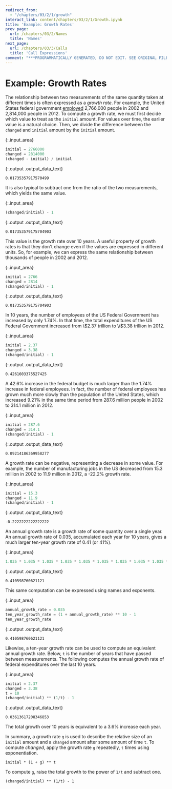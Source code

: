 ```yaml
---
redirect_from:
  - "/chapters/03/2/1/growth"
interact_link: content/chapters/03/2/1/Growth.ipynb
title: 'Example: Growth Rates'
prev_page:
  url: /chapters/03/2/Names
  title: 'Names'
next_page:
  url: /chapters/03/3/Calls
  title: 'Call Expressions'
comment: "***PROGRAMMATICALLY GENERATED, DO NOT EDIT. SEE ORIGINAL FILES IN /content***"
---
```


# Example: Growth Rates

The relationship between two measurements of the same quantity taken at different times is often expressed as a *growth rate*. For example, the United States federal government [employed](http://www.bls.gov/opub/mlr/2013/article/industry-employment-and-output-projections-to-2022-1.htm) 2,766,000 people in 2002 and 2,814,000 people in 2012. To compute a growth rate, we must first decide which value to treat as the `initial` amount. For values over time, the earlier value is a natural choice. Then, we divide the difference between the `changed` and `initial` amount by the `initial` amount.



{:.input_area}
```python
initial = 2766000
changed = 2814000
(changed - initial) / initial
```





{:.output .output_data_text}
```
0.01735357917570499
```



It is also typical to subtract one from the ratio of the two measurements, which yields the same value.



{:.input_area}
```python
(changed/initial) - 1
```





{:.output .output_data_text}
```
0.017353579175704903
```



This value is the growth rate over 10 years. A useful property of growth rates is that they don't change even if the values are expressed in different units. So, for example, we can express the same relationship between thousands of people in 2002 and 2012.



{:.input_area}
```python
initial = 2766
changed = 2814
(changed/initial) - 1
```





{:.output .output_data_text}
```
0.017353579175704903
```



In 10 years, the number of employees of the US Federal Government has increased by only 1.74%. In that time, the total expenditures of the US Federal Government increased from \\$2.37 trillion to \\$3.38 trillion in 2012.



{:.input_area}
```python
initial = 2.37
changed = 3.38
(changed/initial) - 1
```





{:.output .output_data_text}
```
0.4261603375527425
```



A 42.6% increase in the federal budget is much larger than the 1.74% increase in federal employees. In fact, the number of federal employees has grown much more slowly than the population of the United States, which increased 9.21% in the same time period from 287.6 million people in 2002 to 314.1 million in 2012.



{:.input_area}
```python
initial = 287.6
changed = 314.1
(changed/initial) - 1
```





{:.output .output_data_text}
```
0.09214186369958277
```



A growth rate can be negative, representing a decrease in some value. For example, the number of manufacturing jobs in the US decreased from 15.3 million in 2002 to 11.9 million in 2012, a -22.2% growth rate.



{:.input_area}
```python
initial = 15.3
changed = 11.9
(changed/initial) - 1
```





{:.output .output_data_text}
```
-0.2222222222222222
```



An annual growth rate is a growth rate of some quantity over a single year. An annual growth rate of 0.035, accumulated each year for 10 years, gives a much larger ten-year growth rate of 0.41 (or 41%).



{:.input_area}
```python
1.035 * 1.035 * 1.035 * 1.035 * 1.035 * 1.035 * 1.035 * 1.035 * 1.035 * 1.035 - 1
```





{:.output .output_data_text}
```
0.410598760621121
```



This same computation can be expressed using names and exponents.



{:.input_area}
```python
annual_growth_rate = 0.035
ten_year_growth_rate = (1 + annual_growth_rate) ** 10 - 1
ten_year_growth_rate
```





{:.output .output_data_text}
```
0.410598760621121
```



Likewise, a ten-year growth rate can be used to compute an equivalent annual growth rate. Below, `t` is the number of years that have passed between measurements. The following computes the annual growth rate of federal expenditures over the last 10 years.



{:.input_area}
```python
initial = 2.37
changed = 3.38
t = 10
(changed/initial) ** (1/t) - 1
```





{:.output .output_data_text}
```
0.03613617208346853
```



The total growth over 10 years is equivalent to a 3.6% increase each year.

In summary, a growth rate `g` is used to describe the relative size of an `initial` amount and a `changed` amount after some amount of time `t`. To compute $changed$, apply the growth rate `g` repeatedly, `t` times using exponentiation.

`initial * (1 + g) ** t`

To compute `g`, raise the total growth to the power of `1/t` and subtract one.

`(changed/initial) ** (1/t) - 1`
